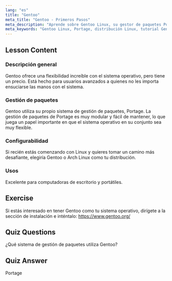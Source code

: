 ```yaml
---
lang: "es"
title: "Gentoo"
meta_title: "Gentoo - Primeros Pasos"
meta_description: "Aprende sobre Gentoo Linux, su gestor de paquetes Portage y su alta configurabilidad. Descubre si esta distribución flexible es adecuada para tu viaje avanzado en Linux."
meta_keywords: "Gentoo Linux, Portage, distribución Linux, tutorial Gentoo, principiante Linux, guía Linux, configurabilidad Gentoo"
---
```


## Lesson Content

### Descripción general

Gentoo ofrece una flexibilidad increíble con el sistema operativo, pero tiene un precio. Está hecho para usuarios avanzados a quienes no les importa ensuciarse las manos con el sistema.

### Gestión de paquetes

Gentoo utiliza su propio sistema de gestión de paquetes, Portage. La gestión de paquetes de Portage es muy modular y fácil de mantener, lo que juega un papel importante en que el sistema operativo en su conjunto sea muy flexible.

### Configurabilidad

Si recién estás comenzando con Linux y quieres tomar un camino más desafiante, elegiría Gentoo o Arch Linux como tu distribución.

### Usos

Excelente para computadoras de escritorio y portátiles.

## Exercise

Si estás interesado en tener Gentoo como tu sistema operativo, dirígete a la sección de instalación e inténtalo: <https://www.gentoo.org/>

## Quiz Questions

¿Qué sistema de gestión de paquetes utiliza Gentoo?

## Quiz Answer

Portage
